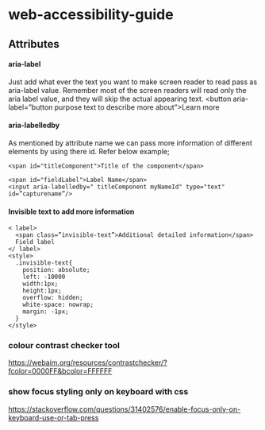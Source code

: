 # web-accessibility-guide

## Attributes
#### aria-label
Just add what ever the text you want to make screen reader to read pass as aria-label value. Remember most of the screen readers will read only the aria label value, and they will skip the actual appearing text.
<button aria-label=”button purpose text to describe more about”>Learn more</button>


#### aria-labelledby

As mentioned by attribute name we can pass more information of different elements by using there id. Refer below example;
    
    <span id="titleComponent">Title of the component</span>

    <span id="fieldLabel">Label Name</span>
    <input aria-labelledby=" titleComponent myNameId" type="text" id=”capturename”/>

#### Invisible text to add more information 
    < label>
      <span class=”invisible-text”>Additional detailed information</span>
      Field label
    </ label>
    <style>
      .invisible-text{
        position: absolute;
        left: -10000
        width:1px;
        height:1px;
        overflow: hidden;
        white-space: nowrap;
        margin: -1px;
      }
    </style>



### colour contrast checker tool
https://webaim.org/resources/contrastchecker/?fcolor=0000FF&bcolor=FFFFFF


### show focus styling only on keyboard with css 
https://stackoverflow.com/questions/31402576/enable-focus-only-on-keyboard-use-or-tab-press


